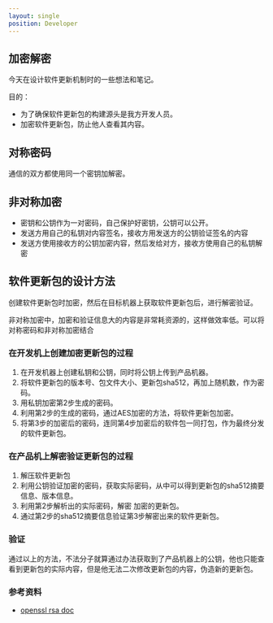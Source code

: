 ```yaml
---
layout: single
position: Developer
---
```


## 加密解密

今天在设计软件更新机制时的一些想法和笔记。

目的：

* 为了确保软件更新包的构建源头是我方开发人员。
* 加密软件更新包，防止他人查看其内容。

## 对称密码

通信的双方都使用同一个密钥加解密。

## 非对称加密

* 密钥和公钥作为一对密码，自己保护好密钥，公钥可以公开。
* 发送方用自己的私钥对内容签名，接收方用发送方的公钥验证签名的内容
* 发送方使用接收方的公钥加密内容，然后发给对方，接收方使用自己的私钥解密

## 软件更新包的设计方法

创建软件更新包时加密，然后在目标机器上获取软件更新包后，进行解密验证。

非对称加密中，加密和验证信息大的内容是非常耗资源的，这样做效率低。可以将对称密码和非对称加密结合

### 在开发机上创建加密更新包的过程

1. 在开发机器上创建私钥和公钥，同时将公钥上传到产品机器。
2. 将软件更新包的版本号、包文件大小、更新包sha512，再加上随机数，作为密码。
3. 用私钥加密第2步生成的密码。
4. 利用第2步的生成的密码，通过AES加密的方法，将软件更新包加密。
5. 将第3步的加密后的密码，连同第4步加密后的软件包一同打包，作为最终分发的软件更新包。

### 在产品机上解密验证更新包的过程

1. 解压软件更新包
2. 利用公钥验证加密的密码，获取实际密码，从中可以得到更新包的sha512摘要信息、版本信息。
3. 利用第2步解析出的实际密码，解密 加密的更新包。
4. 通过第2步的sha512摘要信息验证第3步解密出来的软件更新包。

### 验证

通过以上的方法，不法分子就算通过办法获取到了产品机器上的公钥，他也只能查看到更新包的实际内容，但是他无法二次修改更新包的内容，伪造新的更新包。


### 参考资料

* [openssl rsa doc](https://www.openssl.org/docs/manmaster/man1/rsa.html)
